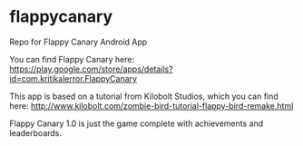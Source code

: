 flappycanary
============

Repo for Flappy Canary Android App

You can find Flappy Canary here: https://play.google.com/store/apps/details?id=com.kritikalerror.FlappyCanary

This app is based on a tutorial from Kilobolt Studios, which you can find here: http://www.kilobolt.com/zombie-bird-tutorial-flappy-bird-remake.html

Flappy Canary 1.0 is just the game complete with achievements and leaderboards.
